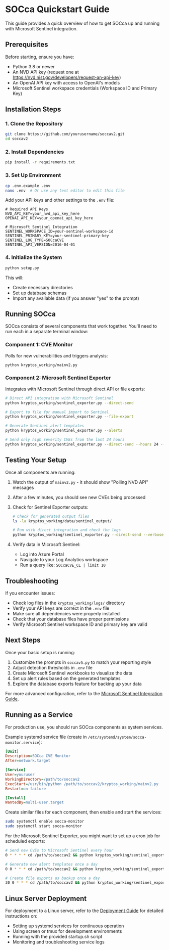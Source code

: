 # SOCca Quickstart Guide

This guide provides a quick overview of how to get SOCca up and running with Microsoft Sentinel integration.

## Prerequisites

Before starting, ensure you have:

- Python 3.8 or newer
- An NVD API key (request one at https://nvd.nist.gov/developers/request-an-api-key)
- An OpenAI API key with access to OpenAI's models
- Microsoft Sentinel workspace credentials (Workspace ID and Primary Key)

## Installation Steps

### 1. Clone the Repository

```bash
git clone https://github.com/yourusername/soccav2.git
cd soccav2
```

### 2. Install Dependencies

```bash
pip install -r requirements.txt
```

### 3. Set Up Environment

```bash
cp .env.example .env
nano .env  # Or use any text editor to edit this file
```

Add your API keys and other settings to the `.env` file:

```
# Required API Keys
NVD_API_KEY=your_nvd_api_key_here
OPENAI_API_KEY=your_openai_api_key_here

# Microsoft Sentinel Integration
SENTINEL_WORKSPACE_ID=your-sentinel-workspace-id
SENTINEL_PRIMARY_KEY=your-sentinel-primary-key
SENTINEL_LOG_TYPE=SOCcaCVE
SENTINEL_API_VERSION=2016-04-01
```

### 4. Initialize the System

```bash
python setup.py
```

This will:
- Create necessary directories
- Set up database schemas
- Import any available data (if you answer "yes" to the prompt)

## Running SOCca

SOCca consists of several components that work together. You'll need to run each in a separate terminal window:

### Component 1: CVE Monitor

Polls for new vulnerabilities and triggers analysis:

```bash
python kryptos_working/mainv2.py
```

### Component 2: Microsoft Sentinel Exporter

Integrates with Microsoft Sentinel through direct API or file exports:

```bash
# Direct API integration with Microsoft Sentinel
python kryptos_working/sentinel_exporter.py --direct-send

# Export to file for manual import to Sentinel
python kryptos_working/sentinel_exporter.py --file-export

# Generate Sentinel alert templates
python kryptos_working/sentinel_exporter.py --alerts

# Send only high severity CVEs from the last 24 hours
python kryptos_working/sentinel_exporter.py --direct-send --hours 24 --min-cvss 7.0
```

## Testing Your Setup

Once all components are running:

1. Watch the output of `mainv2.py` - it should show "Polling NVD API" messages
2. After a few minutes, you should see new CVEs being processed
3. Check for Sentinel Exporter outputs:
   ```bash
   # Check for generated output files
   ls -la kryptos_working/data/sentinel_output/
   
   # Run with direct integration and check the logs
   python kryptos_working/sentinel_exporter.py --direct-send --verbose
   ```

4. Verify data in Microsoft Sentinel:
   - Log into Azure Portal
   - Navigate to your Log Analytics workspace
   - Run a query like: `SOCcaCVE_CL | limit 10`

## Troubleshooting

If you encounter issues:

- Check log files in the `kryptos_working/logs/` directory
- Verify your API keys are correct in the `.env` file
- Make sure all dependencies were properly installed
- Check that your database files have proper permissions
- Verify Microsoft Sentinel workspace ID and primary key are valid

## Next Steps

Once your basic setup is running:

1. Customize the prompts in `soccav5.py` to match your reporting style
2. Adjust detection thresholds in `.env` file
3. Create Microsoft Sentinel workbooks to visualize the data
4. Set up alert rules based on the generated templates
5. Explore the database exports feature for backing up your data

For more advanced configuration, refer to the [Microsoft Sentinel Integration Guide](microsoft_sentinel.md).

## Running as a Service

For production use, you should run SOCca components as system services.

Example systemd service file (create in `/etc/systemd/system/socca-monitor.service`):

```ini
[Unit]
Description=SOCca CVE Monitor
After=network.target

[Service]
User=youruser
WorkingDirectory=/path/to/soccav2
ExecStart=/usr/bin/python /path/to/soccav2/kryptos_working/mainv2.py
Restart=on-failure

[Install]
WantedBy=multi-user.target
```

Create similar files for each component, then enable and start the services:

```bash
sudo systemctl enable socca-monitor
sudo systemctl start socca-monitor
```

For the Microsoft Sentinel Exporter, you might want to set up a cron job for scheduled exports:

```bash
# Send new CVEs to Microsoft Sentinel every hour
0 * * * * cd /path/to/soccav2 && python kryptos_working/sentinel_exporter.py --direct-send --hours 1

# Generate new alert templates once a day
0 0 * * * cd /path/to/soccav2 && python kryptos_working/sentinel_exporter.py --alerts

# Create file exports as backup once a day
30 0 * * * cd /path/to/soccav2 && python kryptos_working/sentinel_exporter.py --file-export
```

## Linux Server Deployment

For deployment to a Linux server, refer to the [Deployment Guide](deployment.md) for detailed instructions on:

- Setting up systemd services for continuous operation
- Using screen or tmux for development environments
- Running with the provided startup.sh script
- Monitoring and troubleshooting service logs